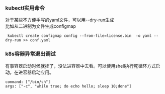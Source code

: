  ### kubectl实用命令


对于某些不方便手写的yaml文件，可以用--dry-run生成  
比如从二进制为文件生成configmap


```
 kubectl create configmap config --from-file=license.bin  -o yaml --dry-run >> conf.yaml
```

### k8s容器异常退出调试
有事容器启动时候就挂了，没法进容器中去看。可以使用shell执行死循环方式启动，在进容器启动应用。

```
command: ["/bin/sh"]
args: ["-c", "while true; do echo hello; sleep 10;done"]

```
